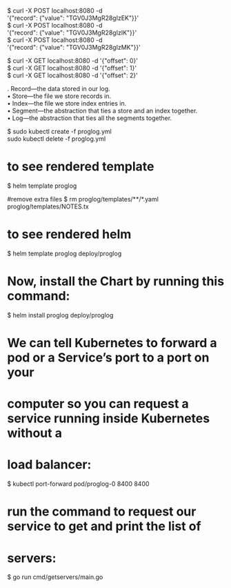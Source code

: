 $ curl -X POST localhost:8080 -d \
'{"record": {"value": "TGV0J3MgR28gIzEK"}}'<br/>
$ curl -X POST localhost:8080 -d \
'{"record": {"value": "TGV0J3MgR28gIzIK"}}'<br/>
$ curl -X POST localhost:8080 -d \
'{"record": {"value": "TGV0J3MgR28gIzMK"}}'<br/>

$ curl -X GET localhost:8080 -d '{"offset": 0}'<br/>
$ curl -X GET localhost:8080 -d '{"offset": 1}'<br/>
$ curl -X GET localhost:8080 -d '{"offset": 2}'<br/>

. Record—the data stored in our log.<br/>
• Store—the file we store records in.<br/>
• Index—the file we store index entries in.<br/>
• Segment—the abstraction that ties a store and an index together.<br/>
• Log—the abstraction that ties all the segments together.<br/>


$ sudo kubectl create -f proglog.yml<br/>
sudo kubectl delete -f proglog.yml<br/>

# to see rendered template
$ helm template proglog

#remove extra files
$ rm proglog/templates/**/*.yaml proglog/templates/NOTES.tx

# to see rendered helm
$ helm template proglog deploy/proglog

# Now, install the Chart by running this command:
$ helm install proglog deploy/proglog

# We can tell Kubernetes to forward a pod or a Service’s port to a port on your
# computer so you can request a service running inside Kubernetes without a
# load balancer:
$ kubectl port-forward pod/proglog-0 8400 8400

# run the command to request our service to get and print the list of
# servers:
$ go run cmd/getservers/main.go
